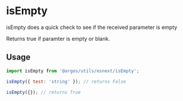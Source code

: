 # isEmpty

isEmpty does a quick check to see if the received parameter is empty

Returns true if paramter is empty or blank.

## Usage

```jsx
import isEmpty from '@argos/utils/esnext/isEmpty';

isEmpty({ test: 'string' }); // returns False

isEmpty({}); // returns True
```
